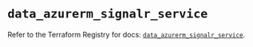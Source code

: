 # `data_azurerm_signalr_service`

Refer to the Terraform Registry for docs: [`data_azurerm_signalr_service`](https://registry.terraform.io/providers/hashicorp/azurerm/3.111.0/docs/data-sources/signalr_service).
